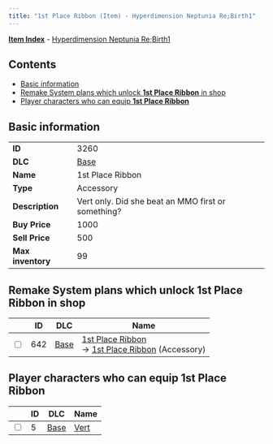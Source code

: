 ```yaml
---
title: "1st Place Ribbon (Item) - Hyperdimension Neptunia Re;Birth1"
---
```


[**Item Index**](/neptunia/rb1/item/index.html) - [Hyperdimension Neptunia Re;Birth1](/neptunia/rb1)

## Contents

- [Basic information](#basic-information)
- [Remake System plans which unlock **1st Place Ribbon** in shop](#remake-system-plans-which-unlock-1st-place-ribbon-in-shop)
- [Player characters who can equip **1st Place Ribbon**](#player-characters-who-can-equip-1st-place-ribbon)

## Basic information

|   |   |
| -- | -- |
| **ID** | 3260 |
| **DLC** | [Base](/neptunia/rb1/dlc/1-base.html) |
| **Name** | 1st Place Ribbon |
| **Type** | Accessory |
| **Description** | Vert only. Did she beat an MMO first or something? |
| **Buy Price** | 1000 |
| **Sell Price** | 500 |
| **Max inventory** | 99 |


## Remake System plans which unlock **1st Place Ribbon** in shop

|    | ID | DLC | Name |
| -- | -- | --- | ---- |
| <input type="checkbox" id="rb1-remake-1-642" class="trackbox" /> | 642 | [Base](/neptunia/rb1/dlc/1-base.html) | [1st Place Ribbon](/neptunia/rb1/remake/1-642-1st-place-ribbon.html)<br /> → [1st Place Ribbon](/neptunia/rb1/item/1-3260-1st-place-ribbon.html) (Accessory) |


## Player characters who can equip **1st Place Ribbon**

|    | ID | DLC | Name |
| -- | -- | --- | ---- |
| <input type="checkbox" id="rb1-player-1-5" class="trackbox" /> | 5 | [Base](/neptunia/rb1/dlc/1-base.html) | [Vert](/neptunia/rb1/player/1-5-vert.html) |

